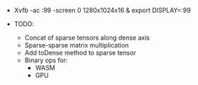 - Xvfb -ac :99 -screen 0 1280x1024x16 & export DISPLAY=:99


- TODO:
  - Concat of sparse tensors along dense axis
  - Sparse-sparse matrix multiplication
  - Add toDense method to sparse tensor
  - Binary ops for:
    - WASM
    - GPU

